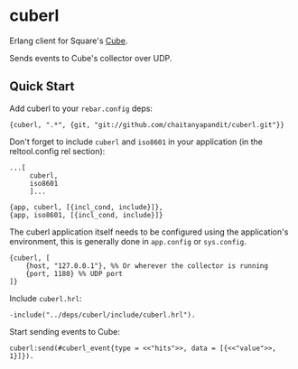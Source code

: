 # cuberl #

Erlang client for Square's [Cube](https://github.com/square/cube).

Sends events to Cube's collector over UDP.

## Quick Start ##

Add cuberl to your `rebar.config` deps:

    {cuberl, ".*", {git, "git://github.com/chaitanyapandit/cuberl.git"}}

Don't forget to include `cuberl` and `iso8601` in your application (in the reltool.config rel section):
	
	...[
		 cuberl,
		 iso8601
		 ]...
		 
	{app, cuberl, [{incl_cond, include}]},
	{app, iso8601, [{incl_cond, include}]}


The cuberl application itself needs to be configured using the application's environment, this is generally done in `app.config` or `sys.config`.

```shell
{cuberl, [
    {host, "127.0.0.1"}, %% Or wherever the collector is running
    {port, 1180} %% UDP port
]}
```

Include `cuberl.hrl`:

    -include("../deps/cuberl/include/cuberl.hrl").


Start sending events to Cube:

```shell
cuberl:send(#cuberl_event{type = <<"hits">>, data = [{<<"value">>, 1}]}).
```
